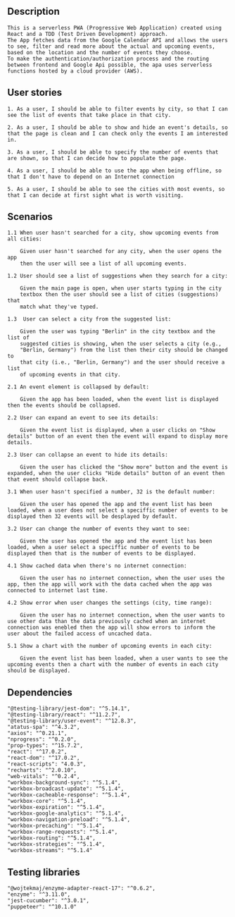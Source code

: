## Description
    This is a serverless PWA (Progressive Web Application) created using React and a TDD (Test Driven Development) approach.
    The App fetches data from the Google Calendar API and allows the users to see, filter and read more about the actual and upcoming events, based on the location and the number of events they choose.
    To make the authentication/authorization process and the routing between frontend and Google Api possible, the apa uses serverless functions hosted by a cloud provider (AWS).

## User stories
    1. As a user, I should be able to filter events by city, so that I can see the list of events that take place in that city.

    2. As a user, I should be able to show and hide an event's details, so that the page is clean and I can check only the events I am interested in.

    3. As a user, I should be able to specify the number of events that are shown, so that I can decide how to populate the page.

    4. As a user, I should be able to use the app when being offline, so that I don't have to depend on an Internet connection

    5. As a user, I should be able to see the cities with most events, so that I can decide at first sight what is worth visiting.

## Scenarios

    1.1 When user hasn't searched for a city, show upcoming events from all cities:

        Given user hasn't searched for any city, when the user opens the app 
        then the user will see a list of all upcoming events.

    1.2 User should see a list of suggestions when they search for a city:

        Given the main page is open, when user starts typing in the city 
        textbox then the user should see a list of cities (suggestions) that 
        match what they've typed.

    1.3  User can select a city from the suggested list:

        Given the user was typing "Berlin" in the city textbox and the list of
        suggested cities is showing, when the user selects a city (e.g., 
        "Berlin, Germany") from the list then their city should be changed to 
        that city (i.e., "Berlin, Germany") and the user should receive a list 
        of upcoming events in that city.

    2.1 An event element is collapsed by default:

        Given the app has been loaded, when the event list is displayed then the events should be collapsed.

    2.2 User can expand an event to see its details:

        Given the event list is displayed, when a user clicks on "Show details" button of an event then the event will expand to display more details.

    2.3 User can collapse an event to hide its details:

        Given the user has clicked the "Show more" button and the event is expanded, when the user clicks "Hide details" button of an event then that event should collapse back.

    3.1 When user hasn't specified a number, 32 is the default number:

        Given the user has opened the app and the event list has been loaded, when a user does not select a speciffic number of events to be displayed then 32 events will be desplayed by default.

    3.2 User can change the number of events they want to see:

        Given the user has opened the app and the event list has been loaded, when a user select a speciffic number of events to be displayed then that is the number of events to be displayed.

    4.1 Show cached data when there's no internet connection:

        Given the user has no internet connection, when the user uses the app, then the app will work with the data cached when the app was connected to internet last time.

    4.2 Show error when user changes the settings (city, time range):

        Given the user has no internet connection, when the user wants to use other data than the data previously cached when an internet connection was enebled then the app will show errors to inform the user about the failed access of uncached data.

    5.1 Show a chart with the number of upcoming events in each city:

        Given the event list has been loaded, when a user wants to see the upcoming events then a chart with the number of events in each city should be displayed.

## Dependencies
    "@testing-library/jest-dom": "^5.14.1",
    "@testing-library/react": "^11.2.7",
    "@testing-library/user-event": "^12.8.3",
    "atatus-spa": "^4.3.2",
    "axios": "^0.21.1",
    "nprogress": "^0.2.0",
    "prop-types": "^15.7.2",
    "react": "^17.0.2",
    "react-dom": "^17.0.2",
    "react-scripts": "4.0.3",
    "recharts": "^2.0.10",
    "web-vitals": "^0.2.4",
    "workbox-background-sync": "^5.1.4",
    "workbox-broadcast-update": "^5.1.4",
    "workbox-cacheable-response": "^5.1.4",
    "workbox-core": "^5.1.4",
    "workbox-expiration": "^5.1.4",
    "workbox-google-analytics": "^5.1.4",
    "workbox-navigation-preload": "^5.1.4",
    "workbox-precaching": "^5.1.4",
    "workbox-range-requests": "^5.1.4",
    "workbox-routing": "^5.1.4",
    "workbox-strategies": "^5.1.4",
    "workbox-streams": "^5.1.4"

## Testing libraries
    "@wojtekmaj/enzyme-adapter-react-17": "^0.6.2",
    "enzyme": "^3.11.0",
    "jest-cucumber": "^3.0.1",
    "puppeteer": "^10.1.0"